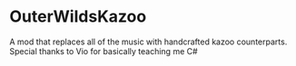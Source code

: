 # OuterWildsKazoo
 A mod that replaces all of the music with handcrafted kazoo counterparts. Special thanks to Vio for basically teaching me C#
